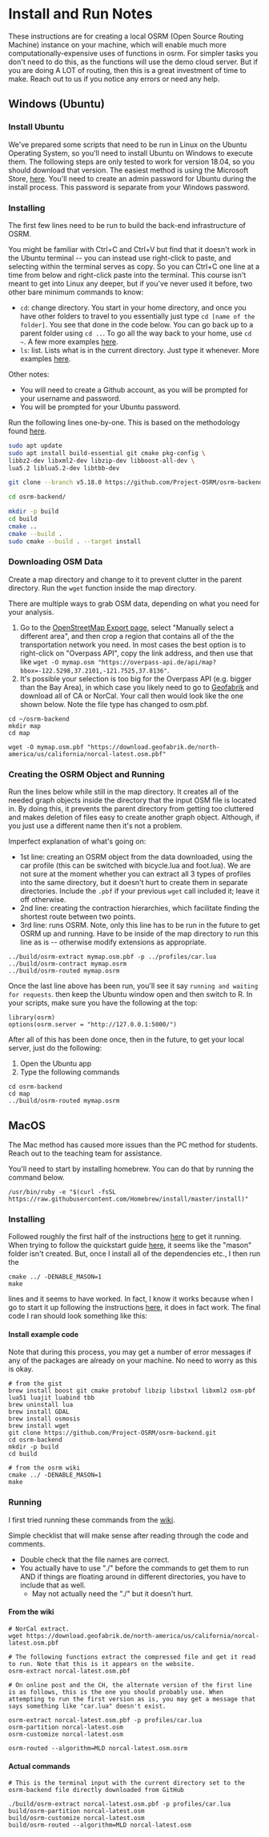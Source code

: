 # Install and Run Notes

These instructions are for creating a local OSRM (Open Source Routing Machine) instance on your machine, which will enable much more computationally-expensive uses of functions in osrm. For simpler tasks you don't need to do this, as the functions will use the demo cloud server. But if you are doing A LOT of routing, then this is a great investment of time to make. Reach out to us if you notice any errors or need any help.

## Windows (Ubuntu)

### Install Ubuntu

We've prepared some scripts that need to be run in Linux on the Ubuntu Operating System, so you'll need to install Ubuntu on Windows to execute them. The following steps are only tested to work for version 18.04, so you should download that version. The easiest method is using the Microsoft Store, [here](https://www.microsoft.com/en-us/p/ubuntu-1804-lts/9n9tngvndl3q?activetab=pivot:overviewtab). You'll need to create an admin password for Ubuntu during the install process. This password is separate from your Windows password. 

### Installing

The first few lines need to be run to build the back-end infrastructure of OSRM. 

You might be familiar with Ctrl+C and Ctrl+V but find that it doesn't work in the Ubuntu terminal -- you can instead use right-click to paste, and selecting within the terminal serves as copy. So you can Ctrl+C one line at a time from below and right-click paste into the terminal. This course isn't meant to get into Linux any deeper, but if you've never used it before, two other bare minimum commands to know:

- ```cd```: change directory. You start in your home directory, and once you have other folders to travel to you essentially just type ```cd [name of the folder]```. You see that done in the code below. You can go back up to a parent folder using ```cd ..```. To go all the way back to your home, use ```cd ~```. A few more examples [here](https://www.tecmint.com/cd-command-in-linux/).
- ```ls```: list. Lists what is in the current directory. Just type it whenever. More examples [here](https://www.tecmint.com/15-basic-ls-command-examples-in-linux/).

Other notes: 

- You will need to create a Github account, as you will be prompted for your username and password.
- You will be prompted for your Ubuntu password. 

Run the following lines one-by-one. This is based on the methodology found [here](https://github.com/Project-OSRM/osrm-backend).

```bash
sudo apt update
sudo apt install build-essential git cmake pkg-config \
libbz2-dev libxml2-dev libzip-dev libboost-all-dev \
lua5.2 liblua5.2-dev libtbb-dev

git clone --branch v5.18.0 https://github.com/Project-OSRM/osrm-backend.git

cd osrm-backend/

mkdir -p build
cd build
cmake ..
cmake --build .
sudo cmake --build . --target install
```

### Downloading OSM Data

Create a map directory and change to it to prevent clutter in the parent directory.  Run the ```wget``` function inside the map directory. 

There are multiple ways to grab OSM data, depending on what you need for your analysis.

1. Go to the [OpenStreetMap Export page](https://www.openstreetmap.org/export#map=7/36.748/-120.256), select "Manually select a different area", and then crop a region that contains all of the the transportation network you need. In most cases the best option is to right-click on "Overpass API", copy the link address, and then use that like `wget -O mymap.osm "https://overpass-api.de/api/map?bbox=-122.5298,37.2101,-121.7525,37.8136"`.
2. It's possible your selection is too big for the Overpass API (e.g. bigger than the Bay Area), in which case you likely need to go to [Geofabrik](https://download.geofabrik.de/) and download all of CA or NorCal. Your call then would look like the one shown below. Note the file type has changed to osm.pbf.

```
cd ~/osrm-backend
mkdir map
cd map

wget -O mymap.osm.pbf "https://download.geofabrik.de/north-america/us/california/norcal-latest.osm.pbf"
```

### Creating the OSRM Object and Running

Run the lines below while still in the map directory. It creates all of the needed graph objects inside the directory that the input OSM file is located in. By doing this, it prevents the parent directory from getting too cluttered and makes deletion of files easy to create another graph object. Although, if you just use a different name then it's not a problem. 

Imperfect explanation of what's going on:

- 1st line: creating an OSRM object from the data downloaded, using the car profile (this can be switched with bicycle.lua and foot.lua). We are not sure at the moment whether you can extract all 3 types of profiles into the same directory, but it doesn't hurt to create them in separate directories. Include the `.pbf` if your previous `wget` call included it; leave it off otherwise. 
- 2nd line: creating the contraction hierarchies, which facilitate finding the shortest route between two points.
- 3rd line: runs OSRM. Note, only this line has to be run in the future to get OSRM up and running. Have to be inside of the map directory to run this line as is -- otherwise modify extensions as appropriate. 

```
../build/osrm-extract mymap.osm.pbf -p ../profiles/car.lua
../build/osrm-contract mymap.osrm
../build/osrm-routed mymap.osrm
```

Once the last line above has been run, you'll see it say ```running and waiting for requests```. then keep the Ubuntu window open and then switch to R. In your scripts, make sure you have the following at the top:

```
library(osrm)
options(osrm.server = "http://127.0.0.1:5000/")
```

After all of this has been done once, then in the future, to get your local server, just do the following:

1. Open the Ubuntu app
2. Type the following commands

```
cd osrm-backend
cd map
../build/osrm-routed mymap.osrm
```

## MacOS

The Mac method has caused more issues than the PC method for students. Reach out to the teaching team for assistance.

You'll need to start by installing homebrew. You can do that by running the command below.
```
/usr/bin/ruby -e "$(curl -fsSL https://raw.githubusercontent.com/Homebrew/install/master/install)"
```

### Installing

Followed roughly the first half of the instructions [here](https://gist.github.com/jyt109/76eba9b502e2c90bb728) to get it running. When trying to follow the quickstart guide [here](<https://github.com/Project-OSRM/osrm-backend/wiki/Building-OSRM>), it seems like the "mason" folder isn't created. But, once I install all of the dependencies etc., I then run the 

```
cmake ../ -DENABLE_MASON=1
make
```

lines and it seems to have worked. In fact, I know it works because when I go to start it up following the instructions [here](<https://github.com/Project-OSRM/osrm-backend/wiki/Running-OSRM>), it does in fact work. The final code I ran should look something like this: 

#### Install example code

Note that during this process, you may get a number of error messages if any of the packages are already on your machine. No need to worry as this is okay. 

```
# from the gist
brew install boost git cmake protobuf libzip libstxxl libxml2 osm-pbf lua51 luajit luabind tbb
brew uninstall lua 
brew install GDAL                                          
brew install osmosis
brew install wget
git clone https://github.com/Project-OSRM/osrm-backend.git 
cd osrm-backend                                            
mkdir -p build                                             
cd build                                                   

# from the osrm wiki
cmake ../ -DENABLE_MASON=1
make

```

### Running

I first tried running these commands from the [wiki](<https://github.com/Project-OSRM/osrm-backend/wiki/Running-OSRM>).

Simple checklist that will make sense after reading through the code and comments. 

* Double check that the file names are correct. 
* You actually have to use "./" before the commands to get them to run AND if things are floating around in different directories, you have to include that as well. 
  * May not actually need the "./" but it doesn't hurt. 

#### From the wiki

```
# NorCal extract. 
wget https://download.geofabrik.de/north-america/us/california/norcal-latest.osm.pbf

# The following functions extract the compressed file and get it read to run. Note that this is it appears on the website. 
osrm-extract norcal-latest.osm.pbf

# On online post and the CH, the alternate version of the first line is as follows, this is the one you should probably use. When attempting to run the first version as is, you may get a message that says something like "car.lua" doesn't exist. 

osrm-extract norcal-latest.osm.pbf -p profiles/car.lua
osrm-partition norcal-latest.osm
osrm-customize norcal-latest.osm

osrm-routed --algorithm=MLD norcal-latest.osm.osrm 
```

#### Actual commands

```
# This is the terminal input with the current directory set to the osrm-backend file directly downloaded from GitHub

./build/osrm-extract norcal-latest.osm.pbf -p profiles/car.lua
build/osrm-partition norcal-latest.osm
build/osrm-customize norcal-latest.osm
build/osrm-routed --algorithm=MLD norcal-latest.osm
```
